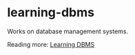 # learning-dbms

Works on database management systems.

Reading more: [Learning DBMS](./docs/index.md)
